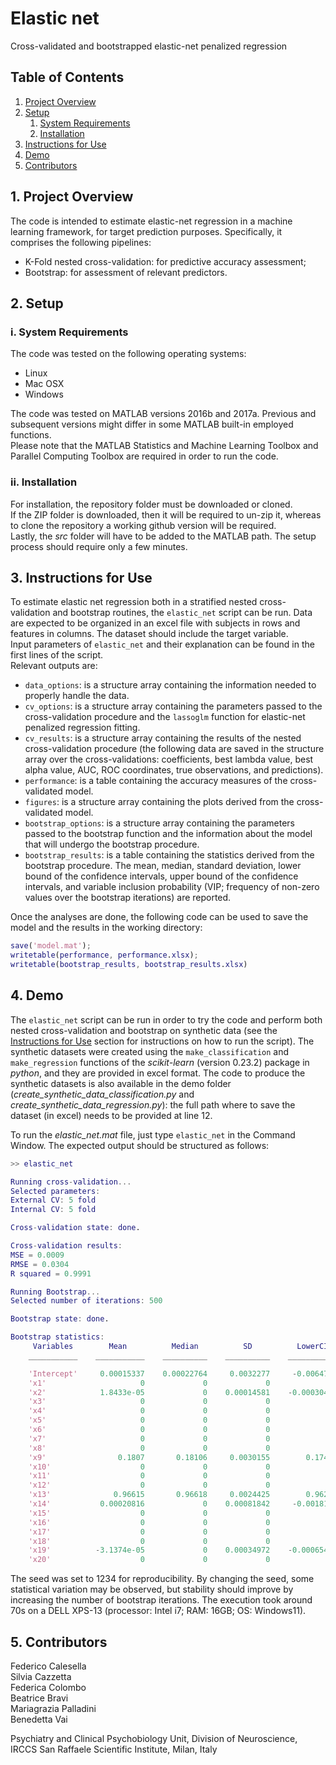 # Elastic net
 Cross-validated and bootstrapped elastic-net penalized regression

## Table of Contents
1. [Project Overview](#Project_Overview)
2. [Setup](#Setup)
   1. [System Requirements](#System_Requirements)
   2. [Installation](#Installation)
3. [Instructions for Use](#Instructions_for_Use)
4. [Demo](#Demo)
5. [Contributors](#Contributors)

## 1. Project Overview <a name="Project_Overview"></a>
The code is intended to estimate elastic-net regression in a machine learning framework, for target prediction purposes. Specifically, it comprises the following pipelines: 
- K-Fold nested cross-validation: for predictive accuracy assessment; 
- Bootstrap: for assessment of relevant predictors.

## 2. Setup <a name="Setup"></a>
### i. System Requirements <a name="System_Requirements"></a>
The code was tested on the following operating systems:
- Linux
- Mac OSX
- Windows

The code was tested on MATLAB versions 2016b and 2017a. Previous and subsequent versions might differ in some MATLAB built-in employed functions.\
Please note that the MATLAB Statistics and Machine Learning Toolbox and Parallel Computing Toolbox are required in order to run the code.

### ii. Installation <a name="Installation"></a>
For installation, the repository folder must be downloaded or cloned.\
If the ZIP folder is downloaded, then it will be required to un-zip it, whereas to clone the repository a working github version will be required.  
Lastly, the *src* folder will have to be added to the MATLAB path. The setup process should require only a few minutes.

## 3. Instructions for Use <a name="Instructions_for_Use"></a>
To estimate elastic net regression both in a stratified nested cross-validation and bootstrap routines, the ```elastic_net``` script can be run. Data are expected to be organized in an excel file with subjects in rows and features in columns. The dataset should include the target variable.\
Input parameters of ```elastic_net``` and their explanation can be found in the first lines of the script.\
Relevant outputs are:
- ```data_options```: is a structure array containing the information needed to properly handle the data.
- ```cv_options```: is a structure array containing the parameters passed to the cross-validation procedure and the ```lassoglm``` function for elastic-net penalized regression fitting.
- ```cv_results```: is a structure array containing the results of the nested cross-validation procedure (the following data are saved in the structure array over the cross-validations: coefficients, best lambda value, best alpha value, AUC, ROC coordinates, true observations, and predictions).
- ```performance```: is a table containing the accuracy measures of the cross-validated model.
- ```figures```: is a structure array containing the plots derived from the cross-validated model.
- ```bootstrap_options```: is a structure array containing the parameters passed to the bootstrap function and the information about the model that will undergo the bootstrap procedure.
- ```bootstrap_results```: is a table containing the statistics derived from the bootstrap procedure. The mean, median, standard deviation, lower bound of the confidence intervals, upper bound of the confidence intervals, and variable inclusion probability (VIP; frequency of non-zero values over the bootstrap iterations) are reported.

Once the analyses are done, the following code can be used to save the model and the results in the working directory:
```matlab
save('model.mat');
writetable(performance, performance.xlsx);
writetable(bootstrap_results, bootstrap_results.xlsx)
```

## 4. Demo <a name="Demo"></a>
The ```elastic_net``` script can be run in order to try the code and perform both nested cross-validation and bootstrap on synthetic data (see the [Instructions for Use](#Instructions_for_Use) section for instructions on how to run the script).
The synthetic datasets were created using the ```make_classification``` and ```make_regression``` functions of the *scikit-learn* (version 0.23.2) package in *python*, and they are provided in excel format. The code to produce the synthetic datasets is also available in the demo folder (*create_synthetic_data_classification.py* and *create_synthetic_data_regression.py*): the full path where to save the dataset (in excel) needs to be provided at line 12.

To run the *elastic_net.mat* file, just type ```elastic_net``` in the Command Window. The expected output should be structured as follows:
```matlab
>> elastic_net

Running cross-validation...
Selected parameters:
External CV: 5 fold
Internal CV: 5 fold

Cross-validation state: done.

Cross-validation results:
MSE = 0.0009
RMSE = 0.0304
R squared = 0.9991

Running Bootstrap...
Selected number of iterations: 500

Bootstrap state: done.

Bootstrap statistics:
     Variables        Mean          Median          SD          LowerCI       UpperCI      VIP 
    ___________    ___________    __________    __________    ___________    __________    ____

    'Intercept'     0.00015337    0.00022764     0.0032277     -0.0064795     0.0061727     100
    'x1'                     0             0             0              0             0       0
    'x2'            1.8433e-05             0    0.00014581    -0.00030421    0.00026734     1.6
    'x3'                     0             0             0              0             0       0
    'x4'                     0             0             0              0             0       0
    'x5'                     0             0             0              0             0       0
    'x6'                     0             0             0              0             0       0
    'x7'                     0             0             0              0             0       0
    'x8'                     0             0             0              0             0       0
    'x9'                0.1807       0.18106     0.0030155        0.17497       0.18679     100
    'x10'                    0             0             0              0             0       0
    'x11'                    0             0             0              0             0       0
    'x12'                    0             0             0              0             0       0
    'x13'              0.96615       0.96618     0.0024425        0.96231       0.97189     100
    'x14'           0.00020816             0    0.00081842     -0.0018122     0.0013959    12.4
    'x15'                    0             0             0              0             0       0
    'x16'                    0             0             0              0             0       0
    'x17'                    0             0             0              0             0       0
    'x18'                    0             0             0              0             0       0
    'x19'          -3.1374e-05             0    0.00034972    -0.00065407    0.00071682     0.8
    'x20'                    0             0             0              0             0       0
```
The seed was set to 1234 for reproducibility. By changing the seed, some statistical variation may be observed, but stability should improve by increasing the number of bootstrap iterations.
The execution took around 70s on a DELL XPS-13 (processor: Intel i7; RAM: 16GB; OS: Windows11).

## 5. Contributors <a name="Contributors"></a>
Federico Calesella\
Silvia Cazzetta\
Federica Colombo\
Beatrice Bravi\
Mariagrazia Palladini\
Benedetta Vai

Psychiatry and Clinical Psychobiology Unit, Division of Neuroscience, IRCCS San Raffaele Scientific Institute, Milan, Italy
